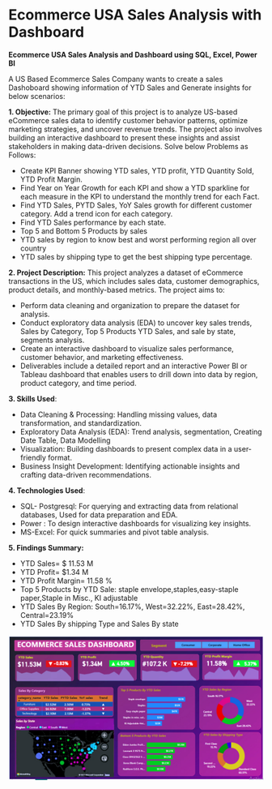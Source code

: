 # Ecommerce USA Sales Analysis with Dashboard

**Ecommerce USA Sales Analysis and Dashboard using SQL, Excel, Power BI**

A US Based Ecommerce Sales Company wants to create a sales Dashoboard showing information of YTD Sales and Generate insights for below scenarios:

**1. Objective:**
The primary goal of this project is to analyze US-based eCommerce sales data to identify customer behavior patterns, optimize marketing strategies, and uncover revenue trends. The project also involves building an interactive dashboard to present these insights and assist stakeholders in making data-driven decisions. Solve below Problems as Follows:

- Create KPI Banner showing YTD sales, YTD profit, YTD Quantity Sold, YTD Profit Margin.
- Find Year on Year Growth for each KPI and show a YTD sparkline for each measure in the KPI to understand the monthly trend for each Fact.
- Find YTD Sales, PYTD Sales, YoY Sales growth for different customer category. Add a trend icon for each category.
- Find YTD Sales performance by each state.
- Top 5 and Bottom 5 Products by sales
- YTD sales by region to know best and worst performing region all over country
- YTD sales by shipping type to get the best shipping type percentage.


**2. Project Description:**
This project analyzes a dataset of eCommerce transactions in the US, which includes sales data, customer demographics, product details, and monthly-based metrics. The project aims to:

- Perform data cleaning and organization to prepare the dataset for analysis.
- Conduct exploratory data analysis (EDA) to uncover key sales trends, Sales by Category, Top 5 Products YTD Sales, and sale by state, segments analysis.
- Create an interactive dashboard to visualize sales performance, customer behavior, and marketing effectiveness.
- Deliverables include a detailed report and an interactive Power BI or Tableau dashboard that enables users to drill down into data by region, product category, and time period.

**3. Skills Used**:
- Data Cleaning & Processing: Handling missing values, data transformation, and standardization.
- Exploratory Data Analysis (EDA): Trend analysis, segmentation, Creating Date Table, Data Modelling
- Visualization: Building dashboards to present complex data in a user-friendly format.
- Business Insight Development: Identifying actionable insights and crafting data-driven recommendations.

**4. Technologies Used**:
- SQL- Postgresql: For querying and extracting data from relational databases, Used for data preparation and EDA.
- Power : To design interactive dashboards for visualizing key insights.
- MS-Excel: For quick summaries and pivot table analysis.

**5. Findings Summary:**
- YTD Sales= $ 11.53 M
- YTD Profit= $1.34 M
- YTD Profit Margin= 11.58 %
- Top 5 Products by YTD Sale: staple envelope,staples,easy-staple paper,Staple in Misc., KI adjustable
- YTD Sales By Region: South=16.17%, West=32.22%, East=28.42%, Central=23.19%
- YTD Sales By shipping Type and Sales By state

![Dashboard_image](https://github.com/onkar-vk/Ecommerce-USA-Sales-Dashboard/blob/main/Ecommerce%20US%20Sales%20Dashboard.jpg)

